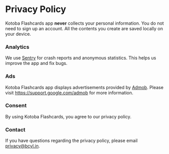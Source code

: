 # Privacy Policy

Kotoba Flashcards app **never** collects your personal information. You do not need to sign up an account. All the contents you create are saved locally on your device.

### Analytics

We use [Sentry](https://sentry.io/privacy/) for crash reports and anonymous statistics. This helps us improve the app and fix bugs.

### Ads

Kotoba Flashcards app displays advertisements provided by [Admob](https://www.google.com/admob). Please visit https://support.google.com/admob for more information.

### Consent

By using Kotoba Flashcards, you agree to our privacy policy.

### Contact

If you have questions regarding the privacy policy, please email privacy@bcyl.in.
